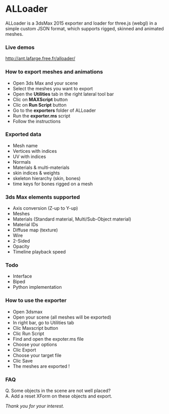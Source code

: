 # ALLoader  

ALLoader is a 3dsMax 2015 exporter and loader for three.js (webgl) in a simple custom JSON format, which supports rigged, skinned and animated meshes.  

### Live demos  
http://ant.lafarge.free.fr/alloader/  

### How to export meshes and animations  
- Open 3ds Max and your scene  
- Select the meshes you want to export  
- Open the **Utilities** tab in the right lateral tool bar  
- Clic on **MAXScript** button  
- Clic on **Run Script** button  
- Go to the **exporters** folder of ALLoader  
- Run the **exporter.ms** script  
- Follow the instructions  

### Exported data  
- Mesh name  
- Vertices with indices  
- UV with indices  
- Normals  
- Materials & multi-materials  
- skin indices & weights  
- skeleton hierarchy (skin, bones)  
- time keys for bones rigged on a mesh  

### 3ds Max elements supported  
- Axis conversion (Z-up to Y-up)  
- Meshes  
- Materials (Standard material, Multi/Sub-Object material)  
- Material IDs  
- Diffuse map (texture)  
- Wire  
- 2-Sided  
- Opacity  
- Timeline playback speed  

### Todo  
- Interface  
- Biped  
- Python implementation  

### How to use the exporter  
- Open 3dsmax
- Open your scene (all meshes will be exported)
- In right bar, go to Utilities tab
- Clic Maxscript button
- Clic Run Script
- Find and open the expoter.ms file
- Choose your options
- Clic Export
- Choose your target file
- Clic Save
- The meshes are exported !

### FAQ
Q. Some objects in the scene are not well placed?  
A. Add a reset XForm on these objects and export.  

_Thank you for your interest._  

